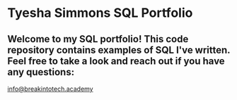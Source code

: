 # Tyesha Simmons SQL Portfolio

## Welcome to my SQL portfolio! This code repository contains examples of SQL I've written. Feel free to take a look and reach out if you have any questions:
info@breakintotech.academy
